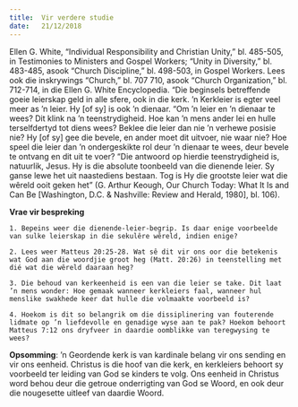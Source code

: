 ```yaml
---
title:  Vir verdere studie
date:   21/12/2018
---
```


Ellen G. White, “Individual Responsibility and Christian Unity,” bl. 485-505, in Testimonies to Ministers and Gospel Workers; “Unity in Diversity,” bl. 483-485, asook “Church Discipline,” bl. 498-503, in Gospel Workers. Lees ook die inskrywings “Church,” bl. 707 710, asook “Church Organization,” bl. 712-714, in die Ellen G. White Encyclopedia. “Die beginsels betreffende goeie leierskap geld in alle sfere, ook in die kerk. ’n Kerkleier is egter veel meer as ’n leier. Hy [of sy] is ook ’n dienaar. “Om ’n leier en ’n dienaar te wees? Dit klink na ’n teenstrydigheid. Hoe kan ’n mens ander lei en hulle terselfdertyd tot diens wees? Beklee die leier dan nie ’n verhewe posisie nie? Hy [of sy] gee die bevele, en ander moet dit uitvoer, nie waar nie? Hoe speel die leier dan ’n ondergeskikte rol deur ’n dienaar te wees, deur bevele te ontvang en dit uit te voer? “Die antwoord op hierdie teenstrydigheid is, natuurlik, Jesus. Hy is die absolute toonbeeld van die dienende leier. Sy ganse lewe het uit naastediens bestaan. Tog is Hy die grootste leier wat die wêreld ooit geken het” (G. Arthur Keough, Our Church Today: What It Is and Can Be [Washington, D.C. & Nashville: Review and Herald, 1980], bl. 106). 

**Vrae vir bespreking** 

`1. Bepeins weer die dienende-leier-begrip. Is daar enige voorbeelde van sulke leierskap in die sekulêre wêreld, indien enige?` 

`2. Lees weer Matteus 20:25-28. Wat sê dit vir ons oor die betekenis wat God aan die woordjie groot heg (Matt. 20:26) in teenstelling met dié wat die wêreld daaraan heg?`

`3. Die behoud van kerkeenheid is een van die leier se take. Dit laat ’n mens wonder: Hoe gemaak wanneer kerkleiers faal, wanneer hul menslike swakhede keer dat hulle die volmaakte voorbeeld is?` 

`4. Hoekom is dit so belangrik om die dissiplinering van fouterende lidmate op ’n liefdevolle en genadige wyse aan te pak? Hoekom behoort Matteus 7:12 ons dryfveer in daardie oomblikke van teregwysing te wees?` 

**Opsomming**: ’n Geordende kerk is van kardinale belang vir ons sending en vir ons eenheid. Christus is die hoof van die kerk, en kerkleiers behoort sy voorbeeld ter leiding van God se kinders te volg. Ons eenheid in Christus word behou deur die getroue onderrigting van God se Woord, en ook deur die nougesette uitleef van daardie Woord.